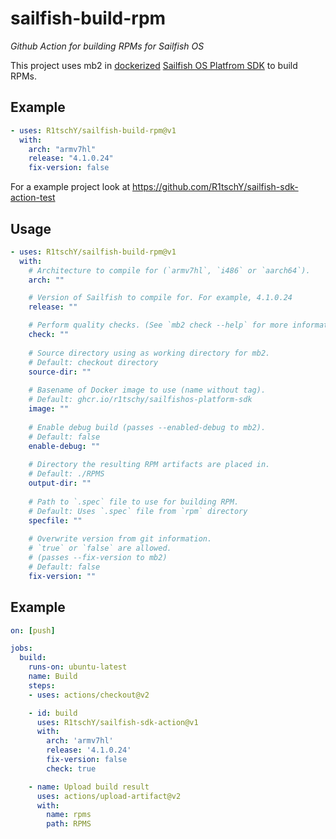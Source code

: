 # sailfish-build-rpm

*Github Action for building RPMs for Sailfish OS*

This project uses mb2 in [dockerized](https://github.com/R1tschY/docker-sailfishos-sdk) [Sailfish OS Platfrom SDK](https://sailfishos.org/wiki/Platform_SDK) to build RPMs.

## Example

```yaml
- uses: R1tschY/sailfish-build-rpm@v1
  with:
    arch: "armv7hl"
    release: "4.1.0.24"
    fix-version: false
```
For a example project look at https://github.com/R1tschY/sailfish-sdk-action-test

## Usage
```yaml
- uses: R1tschY/sailfish-build-rpm@v1
  with:
    # Architecture to compile for (`armv7hl`, `i486` or `aarch64`).
    arch: ""

    # Version of Sailfish to compile for. For example, 4.1.0.24
    release: ""

    # Perform quality checks. (See `mb2 check --help` for more information)
    check: ""
    
    # Source directory using as working directory for mb2.
    # Default: checkout directory
    source-dir: ""
    
    # Basename of Docker image to use (name without tag).
    # Default: ghcr.io/r1tschy/sailfishos-platform-sdk
    image: ""
    
    # Enable debug build (passes --enabled-debug to mb2).
    # Default: false
    enable-debug: ""
    
    # Directory the resulting RPM artifacts are placed in.
    # Default: ./RPMS
    output-dir: ""
    
    # Path to `.spec` file to use for building RPM.
    # Default: Uses `.spec` file from `rpm` directory
    specfile: ""
    
    # Overwrite version from git information.
    # `true` or `false` are allowed.
    # (passes --fix-version to mb2)
    # Default: false
    fix-version: ""
```

## Example

```yaml
on: [push]

jobs:
  build:
    runs-on: ubuntu-latest
    name: Build
    steps:
    - uses: actions/checkout@v2

    - id: build
      uses: R1tschY/sailfish-sdk-action@v1
      with:
        arch: 'armv7hl'
        release: '4.1.0.24'
        fix-version: false
        check: true

    - name: Upload build result
      uses: actions/upload-artifact@v2
      with:
        name: rpms
        path: RPMS
```
